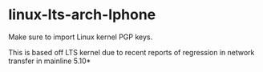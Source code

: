 # linux-lts-arch-Iphone

Make sure to import Linux kernel PGP keys.

This is based off LTS kernel due to recent reports of regression in network transfer in mainline 5.10*
